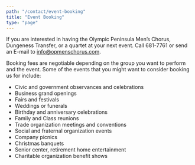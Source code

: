 ```yaml
---
path: "/contact/event-booking"
title: "Event Booking"
type: "page"
---
```


If you are interested in having the Olympic Peninsula Men’s Chorus, Dungeness Transfer, or a quartet at your next event. Call 681-7761 or send an E-mail to [info@opmenschorus.com](mailto:info@opmenschorus.com).

Booking fees are negotiable depending on the group you want to perform and the event. Some of the events that you might want to consider booking us for include:

- Civic and government observances and celebrations
- Business grand openings
- Fairs and festivals
- Weddings or funerals
- Birthday and anniversary celebrations
- Family and Class reunions
- Trade organization meetings and conventions
- Social and fraternal organization events
- Company picnics
- Christmas banquets
- Senior center, retirement home entertainment
- Charitable organization benefit shows
